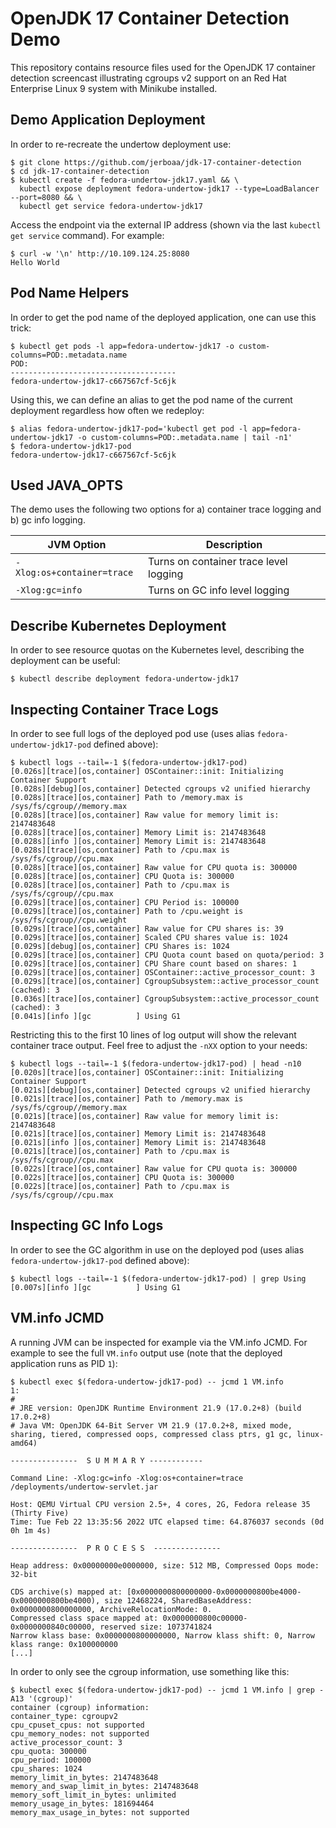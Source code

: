# OpenJDK 17 Container Detection Demo

This repository contains resource files used for the OpenJDK 17 container
detection screencast illustrating cgroups v2 support on an Red Hat Enterprise
Linux 9 system with Minikube installed.

## Demo Application Deployment

In order to re-recreate the undertow deployment use:

```
$ git clone https://github.com/jerboaa/jdk-17-container-detection
$ cd jdk-17-container-detection
$ kubectl create -f fedora-undertow-jdk17.yaml && \
  kubectl expose deployment fedora-undertow-jdk17 --type=LoadBalancer --port=8080 && \
  kubectl get service fedora-undertow-jdk17
```

Access the endpoint via the external IP address (shown via the last `kubectl get service` command). For example:

```
$ curl -w '\n' http://10.109.124.25:8080
Hello World
```

## Pod Name Helpers

In order to get the pod name of the deployed application, one can use this trick:

```
$ kubectl get pods -l app=fedora-undertow-jdk17 -o custom-columns=POD:.metadata.name
POD:
-------------------------------------
fedora-undertow-jdk17-c667567cf-5c6jk
```

Using this, we can define an alias to get the pod name of the current deployment regardless how often we redeploy:

```
$ alias fedora-undertow-jdk17-pod='kubectl get pod -l app=fedora-undertow-jdk17 -o custom-columns=POD:.metadata.name | tail -n1'
$ fedora-undertow-jdk17-pod
fedora-undertow-jdk17-c667567cf-5c6jk
```

## Used JAVA_OPTS

The demo uses the following two options for a) container trace logging and b) gc info logging.

|JVM Option | Description |
|---------------------------|---------------------------------|
|`-Xlog:os+container=trace` | Turns on container trace level logging |
|`-Xlog:gc=info`            | Turns on GC info level logging  |

## Describe Kubernetes Deployment

In order to see resource quotas on the Kubernetes level, describing the deployment can be useful:

```
$ kubectl describe deployment fedora-undertow-jdk17
```

## Inspecting Container Trace Logs

In order to see full logs of the deployed pod use (uses alias `fedora-undertow-jdk17-pod` defined above):

```
$ kubectl logs --tail=-1 $(fedora-undertow-jdk17-pod)
[0.026s][trace][os,container] OSContainer::init: Initializing Container Support
[0.028s][debug][os,container] Detected cgroups v2 unified hierarchy
[0.028s][trace][os,container] Path to /memory.max is /sys/fs/cgroup//memory.max
[0.028s][trace][os,container] Raw value for memory limit is: 2147483648
[0.028s][trace][os,container] Memory Limit is: 2147483648
[0.028s][info ][os,container] Memory Limit is: 2147483648
[0.028s][trace][os,container] Path to /cpu.max is /sys/fs/cgroup//cpu.max
[0.028s][trace][os,container] Raw value for CPU quota is: 300000
[0.028s][trace][os,container] CPU Quota is: 300000
[0.028s][trace][os,container] Path to /cpu.max is /sys/fs/cgroup//cpu.max
[0.029s][trace][os,container] CPU Period is: 100000
[0.029s][trace][os,container] Path to /cpu.weight is /sys/fs/cgroup//cpu.weight
[0.029s][trace][os,container] Raw value for CPU shares is: 39
[0.029s][trace][os,container] Scaled CPU shares value is: 1024
[0.029s][debug][os,container] CPU Shares is: 1024
[0.029s][trace][os,container] CPU Quota count based on quota/period: 3
[0.029s][trace][os,container] CPU Share count based on shares: 1
[0.029s][trace][os,container] OSContainer::active_processor_count: 3
[0.029s][trace][os,container] CgroupSubsystem::active_processor_count (cached): 3
[0.036s][trace][os,container] CgroupSubsystem::active_processor_count (cached): 3
[0.041s][info ][gc          ] Using G1
```

Restricting this to the first 10 lines of log output will show the relevant container trace output. Feel free to adjust the `-nXX` option to your needs:

```
$ kubectl logs --tail=-1 $(fedora-undertow-jdk17-pod) | head -n10
[0.020s][trace][os,container] OSContainer::init: Initializing Container Support
[0.021s][debug][os,container] Detected cgroups v2 unified hierarchy
[0.021s][trace][os,container] Path to /memory.max is /sys/fs/cgroup//memory.max
[0.021s][trace][os,container] Raw value for memory limit is: 2147483648
[0.021s][trace][os,container] Memory Limit is: 2147483648
[0.021s][info ][os,container] Memory Limit is: 2147483648
[0.021s][trace][os,container] Path to /cpu.max is /sys/fs/cgroup//cpu.max
[0.022s][trace][os,container] Raw value for CPU quota is: 300000
[0.022s][trace][os,container] CPU Quota is: 300000
[0.022s][trace][os,container] Path to /cpu.max is /sys/fs/cgroup//cpu.max
```

## Inspecting GC Info Logs

In order to see the GC algorithm in use on the deployed pod (uses alias `fedora-undertow-jdk17-pod` defined above):

```
$ kubectl logs --tail=-1 $(fedora-undertow-jdk17-pod) | grep Using
[0.007s][info ][gc          ] Using G1
```

## VM.info JCMD

A running JVM can be inspected for example via the VM.info JCMD. For example to see the full `VM.info` output use (note that the deployed application runs as PID `1`):

```
$ kubectl exec $(fedora-undertow-jdk17-pod) -- jcmd 1 VM.info
1:
#
# JRE version: OpenJDK Runtime Environment 21.9 (17.0.2+8) (build 17.0.2+8)
# Java VM: OpenJDK 64-Bit Server VM 21.9 (17.0.2+8, mixed mode, sharing, tiered, compressed oops, compressed class ptrs, g1 gc, linux-amd64)

---------------  S U M M A R Y ------------

Command Line: -Xlog:gc=info -Xlog:os+container=trace /deployments/undertow-servlet.jar

Host: QEMU Virtual CPU version 2.5+, 4 cores, 2G, Fedora release 35 (Thirty Five)
Time: Tue Feb 22 13:35:56 2022 UTC elapsed time: 64.876037 seconds (0d 0h 1m 4s)

---------------  P R O C E S S  ---------------

Heap address: 0x00000000e0000000, size: 512 MB, Compressed Oops mode: 32-bit

CDS archive(s) mapped at: [0x0000000800000000-0x0000000800be4000-0x0000000800be4000), size 12468224, SharedBaseAddress: 0x0000000800000000, ArchiveRelocationMode: 0.
Compressed class space mapped at: 0x0000000800c00000-0x0000000840c00000, reserved size: 1073741824
Narrow klass base: 0x0000000800000000, Narrow klass shift: 0, Narrow klass range: 0x100000000
[...]
```

In order to only see the cgroup information, use something like this:

```
$ kubectl exec $(fedora-undertow-jdk17-pod) -- jcmd 1 VM.info | grep -A13 '(cgroup)'
container (cgroup) information:
container_type: cgroupv2
cpu_cpuset_cpus: not supported
cpu_memory_nodes: not supported
active_processor_count: 3
cpu_quota: 300000
cpu_period: 100000
cpu_shares: 1024
memory_limit_in_bytes: 2147483648
memory_and_swap_limit_in_bytes: 2147483648
memory_soft_limit_in_bytes: unlimited
memory_usage_in_bytes: 181694464
memory_max_usage_in_bytes: not supported
```
